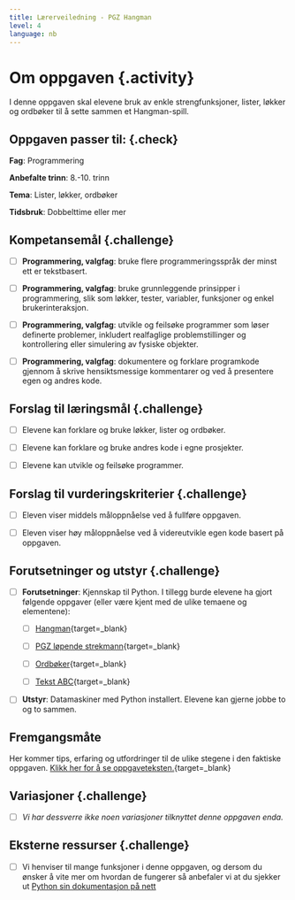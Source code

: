 ```yaml
---
title: Lærerveiledning - PGZ Hangman
level: 4
language: nb
---
```



# Om oppgaven {.activity}

I denne oppgaven skal elevene bruk av enkle strengfunksjoner, lister, løkker og
ordbøker til å sette sammen et Hangman-spill.

## Oppgaven passer til: {.check}

 __Fag__: Programmering

__Anbefalte trinn__: 8.-10. trinn

__Tema__: Lister, løkker, ordbøker

__Tidsbruk__: Dobbelttime eller mer

## Kompetansemål {.challenge}

- [ ] __Programmering, valgfag__: bruke flere programmeringsspråk der minst ett
      er tekstbasert.

- [ ] __Programmering, valgfag__: bruke grunnleggende prinsipper i
      programmering, slik som løkker, tester, variabler, funksjoner og enkel
      brukerinteraksjon.

- [ ] __Programmering, valgfag__: utvikle og feilsøke programmer som løser
       definerte problemer, inkludert realfaglige problemstillinger og
       kontrollering eller simulering av fysiske objekter.

- [ ] __Programmering, valgfag__: dokumentere og forklare programkode gjennom å
       skrive hensiktsmessige kommentarer og ved å presentere egen og andres
       kode.

## Forslag til læringsmål {.challenge}

- [ ] Elevene kan forklare og bruke løkker, lister og ordbøker.

- [ ] Elevene kan forklare og bruke andres kode i egne prosjekter.

- [ ] Elevene kan utvikle og feilsøke programmer.

## Forslag til vurderingskriterier {.challenge}

- [ ] Eleven viser middels måloppnåelse ved å fullføre oppgaven.

- [ ] Eleven viser høy måloppnåelse ved å videreutvikle egen kode basert på
       oppgaven.

## Forutsetninger og utstyr {.challenge}

- [ ] __Forutsetninger__: Kjennskap til Python. I tillegg burde elevene ha gjort
       følgende oppgaver (eller være kjent med de ulike temaene og elementene):

  - [ ] [Hangman](../hangman/hangman.html){target=_blank}

  - [ ] [PGZ løpende
        strekmann](../lopende_strekmann/lopende_strekmann.html){target=_blank}

  - [ ] [Ordbøker](../ordboeker/ordboeker.html){target=_blank}

  - [ ] [Tekst ABC](../tekst_abc/tekst_abc.html){target=_blank}

- [ ] __Utstyr__: Datamaskiner med Python installert. Elevene kan gjerne jobbe
       to og to sammen.

## Fremgangsmåte

Her kommer tips, erfaring og utfordringer til de ulike stegene i den faktiske
oppgaven. [Klikk her for å se
oppgaveteksten.](../hangman2/hangman2.html){target=_blank}

## Variasjoner {.challenge}

- [ ] _Vi har dessverre ikke noen variasjoner tilknyttet denne oppgaven enda._

## Eksterne ressurser {.challenge}

- [ ] Vi henviser til mange funksjoner i denne oppgaven, og dersom du ønsker å
      vite mer om hvordan de fungerer så anbefaler vi at du sjekker ut [Python
      sin dokumentasjon på nett](https://docs.python.org/3.6/)

